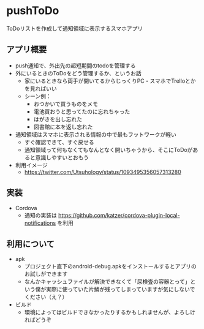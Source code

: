 # pushToDo
ToDoリストを作成して通知領域に表示するスマホアプリ

## アプリ概要
- push通知で、外出先の超短期間のtodoを管理する
- 外にいるときのToDoをどう管理するか、というお話
  - 家にいるときなら両手が開いてるからじっくりPC・スマホでTrelloとかを見ればいい
  - シーン例：
    - おつかいで買うものをメモ
    - 電池買おうと思ってたのに忘れちゃった
    - はがきを出し忘れた
    - 図書館に本を返し忘れた
- 通知領域はスマホに表示される情報の中で最もフットワークが軽い
  - すぐ確認できて、すぐ戻せる
  - 通知領域って何もなくてもなんとなく開いちゃうから、そこにToDoがあると意識しやすいとおもう
- 利用イメージ
  - https://twitter.com/Utsuhology/status/1093495356057313280

## 実装
- Cordova
  - 通知の実装は https://github.com/katzer/cordova-plugin-local-notifications を利用

## 利用について
- apk
  - プロジェクト直下のandroid-debug.apkをインストールするとアプリのお試しができます
  - なんかキャッシュファイルが解決できなくて「尿検査の容器とって」という僕が実際に使っていた片鱗が残ってしまっていますが気にしないでください（え？）
- ビルド
  - 環境によってはビルドできなかったりするかもしれませんが、よろしければどうぞ
